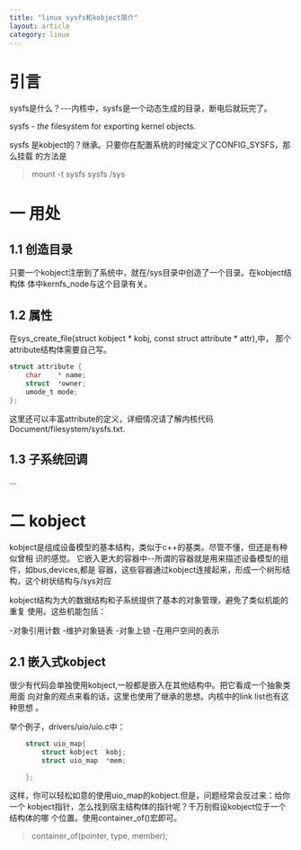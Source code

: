 ```yaml
---
title: "linux sysfs和kobject简介"
layout: article
category: linux
---
```


# 引言
sysfs是什么？---内核中，sysfs是一个动态生成的目录，断电后就玩完了。

sysfs - _the_ filesystem for exporting kernel objects.


sysfs 是kobject的？继承。只要你在配置系统的时候定义了CONFIG_SYSFS，那么挂载
的方法是

> mount -t sysfs sysfs /sys
# 一 用处

## 1.1 创造目录
只要一个kobject注册到了系统中，就在/sys目录中创造了一个目录。在kobject结构体
体中kernfs_node与这个目录有关。

## 1.2 属性

在sys_create_file(struct kobject * kobj, const struct attribute * attr),中，
那个attribute结构体需要自己写。

```c
struct attribute {
	char	* name;
	struct	*owner;
	umode_t	mode;
};
```
这里还可以丰富attribute的定义，详细情况请了解内核代码Document/filesystem/sysfs.txt.

## 1.3 子系统回调

...

# 二 kobject
kobject是组成设备模型的基本结构，类似于c++的基类。尽管不懂，但还是有种似曾相
识的感觉。
它嵌入更大的容器中--所谓的容器就是用来描述设备模型的组件，如bus,devices,都是
容器，这些容器通过kobject连接起来，形成一个树形结构，这个树状结构与/sys对应

kobject结构为大的数据结构和子系统提供了基本的对象管理，避免了类似机能的重复
使用。这些机能包括：

-对象引用计数
-维护对象链表
-对象上锁
-在用户空间的表示

## 2.1 嵌入式kobject
很少有代码会单独使用kobject,一般都是嵌入在其他结构中。把它看成一个抽象类用面
向对象的观点来看的话，这里也使用了继承的思想。内核中的link list也有这种思想
。

举个例子，drivers/uio/uio.c中：

```c
	struct uio_map{
		struct kobject	kobj;
		struct uio_map	*mem;
	
	};
```
这样，你可以轻松如意的使用uio_map的kobject.但是，问题经常会反过来：给你一个
kobject指针，怎么找到宿主结构体的指针呢？千万别假设kobject位于一个结构体的哪
个位置。使用container_of()宏即可。

> container_of(pointer, type, member);



